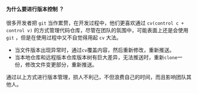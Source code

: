 #### 为什么要进行版本控制 ？

很多开发者把 `git` 当作累赘，在开发过程中，他们更喜欢通过 `cv(control c + control v)` 的方式管理代码仓库，尽管在团队的氛围中，可能表面上还是会使用 `git` ，但是在使用过程中又不自觉得用起 `cv` 大法。

- 当文件版本出现异常时，通过`cv`覆盖内容，然后重新修改，重新推送。
- 当本地仓库和远程版本仓库版本树有巨大差异，无法推送时，重新`clone`一份，修改文件变更部分，重新推送。

通过以上方式进行版本管理，损人不利己，不但浪费自己的时间，而且影响团队其他人。